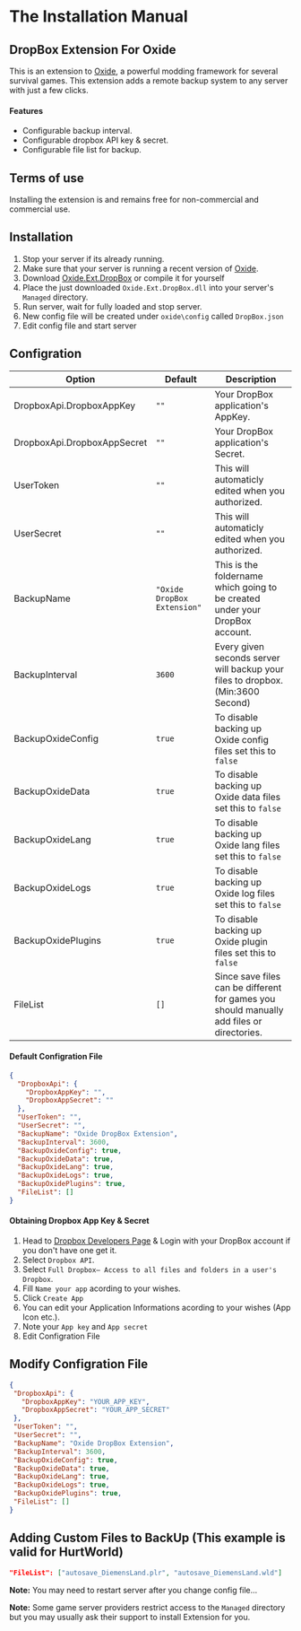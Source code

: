 # The Installation Manual
## DropBox Extension For Oxide
This is an extension to [Oxide](http://www.oxidemod.org), a powerful modding framework for several survival games.
This extension adds a remote backup system to any server with just a few clicks.

#### Features
* Configurable backup interval.
* Configurable dropbox API key & secret.
* Configurable file list for backup.

## Terms of use
Installing the extension is and remains free for non-commercial and commercial use.

## Installation
1. Stop your server if its already running.
2. Make sure that your server is running a recent version of [Oxide](http://www.oxidemod.org/downloads/).
3. Download [Oxide.Ext.DropBox](https://github.com/Feramor/Oxide.Ext.DropBox/blob/master/Compiled/Oxide.Ext.DropBox.dll?raw=true) or compile it for yourself
4. Place the just downloaded `Oxide.Ext.DropBox.dll` into your server's `Managed` directory.
5. Run server, wait for fully loaded and stop server.
6. New config file will be created under `oxide\config` called `DropBox.json`
7. Edit config file and start server

## Configration
| Option | Default | Description
|--------|---------|-------------
|DropboxApi.DropboxAppKey|`""`|Your DropBox application's AppKey.
|DropboxApi.DropboxAppSecret|`""`|Your DropBox application's Secret.
|UserToken|`""`|This will automaticly edited when you authorized.
|UserSecret|`""`|This will automaticly edited when you authorized.
|BackupName|`"Oxide DropBox Extension"`|This is the foldername which going to be created under your DropBox account.
|BackupInterval|`3600`|Every given seconds server will backup your files to dropbox. (Min:3600 Second)
|BackupOxideConfig|`true`|To disable backing up Oxide config files set this to `false`
|BackupOxideData|`true`|To disable backing up Oxide data files set this to `false`
|BackupOxideLang|`true`|To disable backing up Oxide lang files set this to `false`
|BackupOxideLogs|`true`|To disable backing up Oxide log files set this to `false`
|BackupOxidePlugins|`true`|To disable backing up Oxide plugin files set this to `false`
|FileList|`[]`|Since save files can be different for games you should manually add files or directories.
#### Default Configration File
```json
{
  "DropboxApi": {
    "DropboxAppKey": "",
    "DropboxAppSecret": ""
  },
  "UserToken": "",
  "UserSecret": "",
  "BackupName": "Oxide DropBox Extension",
  "BackupInterval": 3600,
  "BackupOxideConfig": true,
  "BackupOxideData": true,
  "BackupOxideLang": true,
  "BackupOxideLogs": true,
  "BackupOxidePlugins": true,
  "FileList": []
}
```
#### Obtaining Dropbox App Key & Secret
1. Head to [Dropbox Developers Page](https://www.dropbox.com/developers/apps/create) & Login with your DropBox account if you don't have one get it.
2. Select `Dropbox API`.
3. Select `Full Dropbox– Access to all files and folders in a user's Dropbox`.
4. Fill `Name your app` acording to your wishes.
5. Click `Create App`
6. You can edit your Application Informations acording to your wishes (App Icon etc.).
7. Note your `App key` and `App secret`
8. Edit  Configration File

## Modify  Configration File
 ```json
{
  "DropboxApi": {
    "DropboxAppKey": "YOUR_APP_KEY",
    "DropboxAppSecret": "YOUR_APP_SECRET"
  },
  "UserToken": "",
  "UserSecret": "",
  "BackupName": "Oxide DropBox Extension",
  "BackupInterval": 3600,
  "BackupOxideConfig": true,
  "BackupOxideData": true,
  "BackupOxideLang": true,
  "BackupOxideLogs": true,
  "BackupOxidePlugins": true,
  "FileList": []
}
```
## Adding Custom Files to BackUp (This example is valid for HurtWorld)
```json
"FileList": ["autosave_DiemensLand.plr", "autosave_DiemensLand.wld"]
```
**Note:** You may need to restart server after you change config file...

**Note:** Some game server providers restrict access to the `Managed` directory but you may usually ask their support to install Extension for you.
